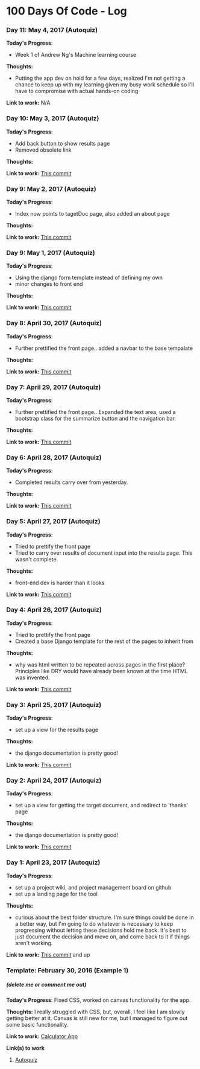 # 100 Days Of Code - Log


### Day 11: May 4, 2017 (Autoquiz)

**Today's Progress**: 
* Week 1 of Andrew Ng's Machine learning course

**Thoughts:** 
* Putting the app dev on hold for a few days, realized I'm not getting a chance to keep up with my learning given my busy work schedule so I'll have to compromise with actual hands-on coding

**Link to work:** N/A

### Day 10: May 3, 2017 (Autoquiz)

**Today's Progress**: 
* Add back button to show results page
* Removed obsolete link

**Thoughts:** 

**Link to work:** [This commit](https://github.com/jateeq/Autoquiz/commit/6db1d0e658d0dcf0b5c9368e29db0674d5bcea7d)


### Day 9: May 2, 2017 (Autoquiz)

**Today's Progress**: 
* Index now points to tagetDoc page, also added an about page

**Thoughts:** 


**Link to work:** [This commit](https://github.com/jateeq/Autoquiz/commit/25f458d32da4ad5c9604d7cf9db4f5fc1396736f)

### Day 9: May 1, 2017 (Autoquiz)

**Today's Progress**: 
* Using the django form template instead of defining my own
* minor changes to front end

**Thoughts:** 


**Link to work:** [This commit](https://github.com/jateeq/Autoquiz/commit/330dc794d8fd78687ba0afbfb8f4e42b39a06bb2)


### Day 8: April 30, 2017 (Autoquiz)

**Today's Progress**: 
* Further prettified the front page.. added a navbar to the base tempalate

**Thoughts:** 


**Link to work:** [This commit](https://github.com/jateeq/Autoquiz/commit/9fd69ec53d5567ccbe0393c6065201d2f2e93fd3)

### Day 7: April 29, 2017 (Autoquiz)

**Today's Progress**: 
* Further prettified the front page.. Expanded the text area, used a bootstrap class for the summarize button and the navigation bar.

**Thoughts:** 


**Link to work:** [This commit](https://github.com/jateeq/Autoquiz/commit/836a228ec88de349a02a0c7463c295a3a5a951ad)

### Day 6: April 28, 2017 (Autoquiz)

**Today's Progress**: 
* Completed results carry over from yesterday.

**Thoughts:** 


**Link to work:** [This commit](https://github.com/jateeq/Autoquiz/commit/f7c6f45843d85141ca43de8b000486a7a405ddf1)

### Day 5: April 27, 2017 (Autoquiz)

**Today's Progress**: 
* Tried to prettify the front page
* Tried to carry over results of document input into the results page. This wasn't complete.

**Thoughts:** 
* front-end dev is harder than it looks

**Link to work:** [This commit](https://github.com/jateeq/Autoquiz/commit/d5b1bb44868bff8feb121eea8b05b1a5247ac905)


### Day 4: April 26, 2017 (Autoquiz)

**Today's Progress**: 
* Tried to prettify the front page
* Created a base Django template for the rest of the pages to inherit from

**Thoughts:** 
* why was html written to be repeated across pages in the first place? Principles like DRY would have already been known at the time HTML was invented. 

**Link to work:** [This commit](https://github.com/jateeq/Autoquiz/commit/d1b65853e429ddf0e6b6c6064a0b9ff560b25f3d)

### Day 3: April 25, 2017 (Autoquiz)

**Today's Progress**: 
* set up a view for the results page

**Thoughts:** 
* the django documentation is pretty good!

**Link to work:** [This commit](https://github.com/jateeq/Autoquiz/commit/4edbcc85def7c06fe6a16cd5d7b363784579b14d)

### Day 2: April 24, 2017 (Autoquiz)

**Today's Progress**: 
* set up a view for getting the target document, and redirect to 'thanks' page

**Thoughts:** 
* the django documentation is pretty good!

**Link to work:** [This commit](https://github.com/jateeq/autoquiz/commit/435194063b7036be3608307a9e3769c33284ee3a)

### Day 1: April 23, 2017 (Autoquiz)

**Today's Progress**: 
* set up a project wiki, and project management board on github
* set up a landing page for the tool

**Thoughts:** 
* curious about the best folder structure. I'm sure things could be done in a better way, but I'm going to do whatever is necessary to keep progressing without letting these decisions hold me back. It's best to just document the decision and move on, and come back to it if things aren't working.

**Link to work:** [This commit](https://github.com/jateeq/autoquiz/commit/78d9d47c861d4cbe1bad819e395eedd947e238c2) and up

### Template: February 30, 2016 (Example 1)
##### (delete me or comment me out)

**Today's Progress**: Fixed CSS, worked on canvas functionality for the app.

**Thoughts:** I really struggled with CSS, but, overall, I feel like I am slowly getting better at it. Canvas is still new for me, but I managed to figure out some basic functionality.

**Link to work:** [Calculator App](http://www.example.com)

**Link(s) to work**
1. [Autoquiz](https://github.com/jateeq/autoquiz)
